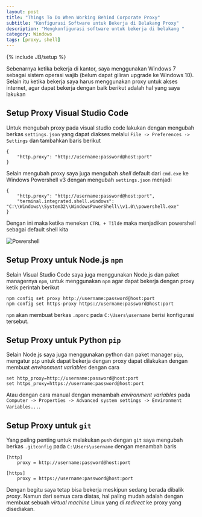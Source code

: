 ```yaml
---
layout: post
title: "Things To Do When Working Behind Corporate Proxy"
subtitle: "Konfigurasi Software untuk Bekerja di Belakang Proxy"
description: "Mengkonfigurasi software untuk bekerja di belakang "
category: Windows
tags: [proxy, shell]
---
```

{% include JB/setup %}

Sebenarnya ketika bekerja di kantor, saya menggunakan Windows 7 sebagai sistem operasi wajib (belum dapat giliran upgrade ke Windows 10). Selain itu ketika bekerja saya harus menggunakan proxy untuk akses internet, agar dapat bekerja dengan baik berikut adalah hal yang saya lakukan

## Setup Proxy Visual Studio Code
Untuk mengubah proxy pada visual studio code lakukan dengan mengubah berkas `settings.json` yang dapat diakses melalui `File -> Preferences -> Settings` dan tambahkan baris berikut

    {
        "http.proxy": "http://username:password@host:port"
    }

Selain mengubah proxy saya juga mengubah _shell_ default dari `cmd.exe` ke Windows Powershell v3 dengan mengubah `settings.json` menjadi

    {
        "http.proxy": "http://username:password@host:port",
        "terminal.integrated.shell.windows": "C:\\Windows\\System32\\WindowsPowerShell\\v1.0\\powershell.exe"
    }

Dengan ini maka ketika menekan `CTRL + Tilde` maka menjadikan powershell sebagai default shell kita

<img src="{{ site.baseurl }}/img/powershell-vscode.png" class="img-responsive" alt="Powershell">

## Setup Proxy untuk Node.js `npm`
Selain Visual Studio Code saya juga menggunakan Node.js dan paket managernya `npm`, untuk menggunakan `npm` agar dapat bekerja dengan proxy ketik perintah berikut

    npm config set proxy http://username:password@host:port
    npm config set https-proxy https://username:password@host:port

`npm` akan membuat berkas `.npmrc` pada `C:\Users\username` berisi konfigurasi tersebut.

## Setup Proxy untuk Python `pip`
Selain Node.js saya juga menggunakan python dan paket manager `pip`, mengatur `pip` untuk dapat bekerja dengan proxy dapat dilakukan dengan membuat _environment variables_ dengan cara

    set http_proxy=http://username:password@host:port
    set https_proxy=https://username:password@host:port

Atau dengan cara manual dengan menambah _environment variables_ pada `Computer -> Properties -> Advanced system settings -> Environment Variables...`.

## Setup Proxy untuk `git`
Yang paling penting untuk melakukan `push` dengan `git` saya mengubah berkas `.gitconfig` pada `C:\Users\username` dengan menambah baris

    [http]
        proxy = http://username:password@host:port

    [https]
        proxy = https://username:password@host:port

Dengan begitu saya tetap bisa bekerja meskipun sedang berada dibalik _proxy_. Namun dari semua cara diatas, hal paling mudah adalah dengan membuat sebuah _virtual machine_ Linux yang di _redirect_ ke proxy yang disediakan.